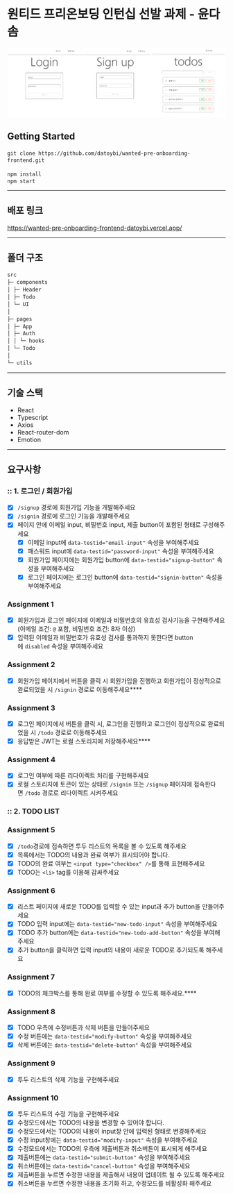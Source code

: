 # **원티드 프리온보딩 인턴십 선발 과제 - 윤다솜**

![프로젝트 요약 그림](./public/img.png)

## **Getting Started**

```
git clone https://github.com/datoybi/wanted-pre-onboarding-frontend.git

npm install
npm start
```

---

## 배포 링크

https://wanted-pre-onboarding-frontend-datoybi.vercel.app/

---

## 폴더 구조

```markdown
src
├─ components
│ ├─ Header
│ ├─ Todo
│ └─ UI
│
├─ pages
│ ├─ App
│ ├─ Auth
│ │ └─ hooks
│ └─ Todo
│
└─ utils
```

---

## 기술 스택

- React
- Typescript
- Axios
- React-router-dom
- Emotion

---

## 요구사항

### **:: 1. 로그인 / 회원가입**

- [x] `/signup` 경로에 회원가입 기능을 개발해주세요
- [x] `/signin` 경로에 로그인 기능을 개발해주세요
- [x] 페이지 안에 이메일 input, 비밀번호 input, 제출 button이 포함된 형태로 구성해주세요
  - [x] 이메일 input에 `data-testid="email-input"` 속성을 부여해주세요
  - [x] 패스워드 input에 `data-testid="password-input"` 속성을 부여해주세요
  - [x] 회원가입 페이지에는 회원가입 button에 `data-testid="signup-button"` 속성을 부여해주세요
  - [x] 로그인 페이지에는 로그인 button에 `data-testid="signin-button"` 속성을 부여해주세요

### **Assignment 1**

- [x] 회원가입과 로그인 페이지에 이메일과 비밀번호의 유효성 검사기능을 구현해주세요 (이메일 조건: `@` 포함, 비밀번호 조건: 8자 이상)
- [x] 입력된 이메일과 비밀번호가 유효성 검사를 통과하지 못한다면 button에 `disabled` 속성을 부여해주세요

### **Assignment 2**

- [x] 회원가입 페이지에서 버튼을 클릭 시 회원가입을 진행하고 회원가입이 정상적으로 완료되었을 시 `/signin` 경로로 이동해주세요\*\*\*\*

### **Assignment 3**

- [x] 로그인 페이지에서 버튼을 클릭 시, 로그인을 진행하고 로그인이 정상적으로 완료되었을 시 `/todo` 경로로 이동해주세요
- [x] 응답받은 JWT는 로컬 스토리지에 저장해주세요\*\*\*\*

### **Assignment 4**

- [x] 로그인 여부에 따른 리다이렉트 처리를 구현해주세요
- [x] 로컬 스토리지에 토큰이 있는 상태로 `/signin` 또는 `/signup` 페이지에 접속한다면 `/todo` 경로로 리다이렉트 시켜주세요

### **:: 2. TODO LIST**

### **Assignment 5**

- [x] `/todo`경로에 접속하면 투두 리스트의 목록을 볼 수 있도록 해주세요
- [x] 목록에서는 TODO의 내용과 완료 여부가 표시되어야 합니다.
- [x] TODO의 완료 여부는 `<input type="checkbox" />`를 통해 표현해주세요
- [x] TODO는 `<li>` tag를 이용해 감싸주세요

### **Assignment 6**

- [x] 리스트 페이지에 새로운 TODO를 입력할 수 있는 input과 추가 button을 만들어주세요
- [x] TODO 입력 input에는 `data-testid="new-todo-input"` 속성을 부여해주세요
- [x] TODO 추가 button에는 `data-testid="new-todo-add-button"` 속성을 부여해주세요
- [x] 추가 button을 클릭하면 입력 input의 내용이 새로운 TODO로 추가되도록 해주세요

### **Assignment 7**

- [x] TODO의 체크박스를 통해 완료 여부를 수정할 수 있도록 해주세요.\*\*\*\*

### **Assignment 8**

- [x] TODO 우측에 수정버튼과 삭제 버튼을 만들어주세요
- [x] 수정 버튼에는 `data-testid="modify-button"` 속성을 부여해주세요
- [x] 삭제 버튼에는 `data-testid="delete-button"` 속성을 부여해주세요

### **Assignment 9**

- [x] 투두 리스트의 삭제 기능을 구현해주세요

### **Assignment 10**

- [x] 투두 리스트의 수정 기능을 구현해주세요
- [x] 수정모드에서는 TODO의 내용을 변경할 수 있어야 합니다.
- [x] 수정모드에서는 TODO의 내용이 input창 안에 입력된 형태로 변경해주세요
- [x] 수정 input창에는 `data-testid="modify-input"` 속성을 부여해주세요
- [x] 수정모드에서는 TODO의 우측에 제출버튼과 취소버튼이 표시되게 해주세요
- [x] 제출버튼에는 `data-testid="submit-button"` 속성을 부여해주세요
- [x] 취소버튼에는 `data-testid="cancel-button"` 속성을 부여해주세요
- [x] 제출버튼을 누르면 수정한 내용을 제출해서 내용이 업데이트 될 수 있도록 해주세요
- [x] 취소버튼을 누르면 수정한 내용을 초기화 하고, 수정모드를 비활성화 해주세요
